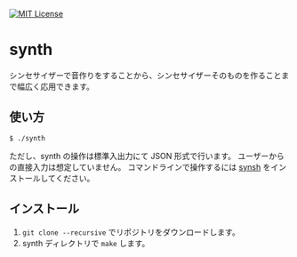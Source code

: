 [![MIT License](http://img.shields.io/badge/license-MIT-blue.svg?style=flat)](LICENSE)

# synth
シンセサイザーで音作りをすることから、シンセサイザーそのものを作ることまで幅広く応用できます。

## 使い方
`$ ./synth`

ただし、synth の操作は標準入出力にて JSON 形式で行います。
ユーザーからの直接入力は想定していません。
コマンドラインで操作するには [synsh](https://github.com/blue-hood/synsh) をインストールしてください。

## インストール
1. `git clone --recursive` でリポジトリをダウンロードします。
2. synth ディレクトリで `make` します。
